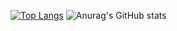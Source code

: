 [![Top Langs](https://github-readme-stats.vercel.app/api/top-langs/?username=ts5354&layout=donut-vertical)](https://github.com/anuraghazra/github-readme-stats)
![Anurag's GitHub stats](https://github-readme-stats.vercel.app/api?username=ts5354&show_icons=true&theme=radical)
